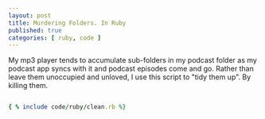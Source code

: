 ```yaml
---
layout: post
title: Murdering Folders. In Ruby
published: true
categories: [ ruby, code ]
---
```


My mp3 player tends to accumulate sub-folders in my podcast folder as my 
podcast app syncs with it and podcast episodes come and go. Rather than leave 
them unoccupied and unloved, I use this script to "tidy them up". By killing them.   

```ruby

{ % include code/ruby/clean.rb %}

```